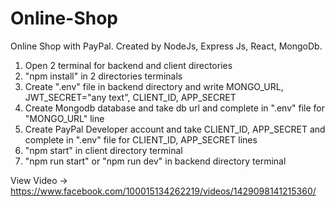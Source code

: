 # Online-Shop
Online Shop with PayPal. Created by NodeJs, Express Js, React, MongoDb.
1. Open 2 terminal for backend and client directories
2. "npm install" in 2 directories terminals
3. Create ".env" file in backend directory and write MONGO_URL, JWT_SECRET="any text", CLIENT_ID, APP_SECRET
4. Create Mongodb database and take db url and complete in ".env" file for "MONGO_URL" line
5. Create PayPal Developer account and take CLIENT_ID, APP_SECRET and complete in ".env" file for CLIENT_ID, APP_SECRET lines
6. "npm start" in client directory terminal
7. "npm run start" or "npm run dev" in backend directory terminal

View Video -> https://www.facebook.com/100015134262219/videos/1429098141215360/
